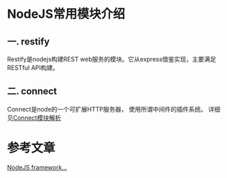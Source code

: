 NodeJS常用模块介绍
===========

一. restify
----------------------
  Restify是nodejs构建REST web服务的模块。它从express借鉴实现，主要满足RESTful API构建。
  
二. connect
----------------------
  Connect是node的一个可扩展HTTP服务器， 使用所谓中间件的插件系统。
  详细见[Connect模块解析]()

参考文章
=======
[NodeJS framework...](https://www.quora.com/Which-Node-js-framework-is-better-for-building-a-RESTful-api)
